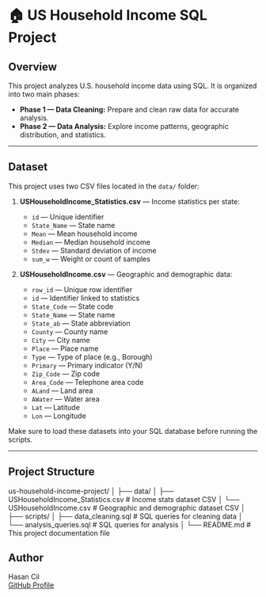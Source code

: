 # 🏠 US Household Income SQL Project

## Overview
This project analyzes U.S. household income data using SQL. It is organized into two main phases:

- **Phase 1 — Data Cleaning:** Prepare and clean raw data for accurate analysis.
- **Phase 2 — Data Analysis:** Explore income patterns, geographic distribution, and statistics.

---

## Dataset

This project uses two CSV files located in the `data/` folder:

1. **USHouseholdIncome_Statistics.csv** — Income statistics per state:
   - `id` — Unique identifier
   - `State_Name` — State name
   - `Mean` — Mean household income
   - `Median` — Median household income
   - `Stdev` — Standard deviation of income
   - `sum_w` — Weight or count of samples

2. **USHouseholdIncome.csv** — Geographic and demographic data:
   - `row_id` — Unique row identifier
   - `id` — Identifier linked to statistics
   - `State_Code` — State code
   - `State_Name` — State name
   - `State_ab` — State abbreviation
   - `County` — County name
   - `City` — City name
   - `Place` — Place name
   - `Type` — Type of place (e.g., Borough)
   - `Primary` — Primary indicator (Y/N)
   - `Zip_Code` — Zip code
   - `Area_Code` — Telephone area code
   - `ALand` — Land area
   - `AWater` — Water area
   - `Lat` — Latitude
   - `Lon` — Longitude

Make sure to load these datasets into your SQL database before running the scripts.

---

## Project Structure

us-household-income-project/
│
├── data/
│   ├── USHouseholdIncome_Statistics.csv     # Income stats dataset CSV
│   └── USHouseholdIncome.csv                 # Geographic and demographic dataset CSV
│
├── scripts/
│   ├── data_cleaning.sql                     # SQL queries for cleaning data
│   └── analysis_queries.sql                  # SQL queries for analysis
│
└── README.md                                # This project documentation file


## Author

Hasan Cil  
[GitHub Profile](https://github.com/hasancil41)
